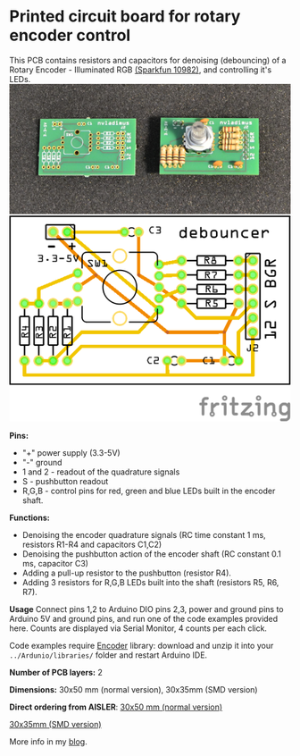 # Printed circuit board for rotary encoder control
This PCB contains resistors and capacitors for denoising (debouncing) of a Rotary Encoder - Illuminated RGB [(Sparkfun 10982)](https://www.sparkfun.com/products/10982), and controlling it's LEDs.
 ![pcb photo](/pcb/PCB-manufactured.png)
 ![pcb normal size](/pcb/RotaryEncoderRGB_Sparkfun_debouncing_board_pcb.png)

**Pins:**
* "+" power supply (3.3-5V)
* "-" ground
* 1 and 2 - readout of the quadrature signals 
* S - pushbutton readout
* R,G,B - control pins for red, green and blue LEDs built in the encoder shaft.

**Functions:**
* Denoising the encoder quadrature signals (RC time constant 1 ms, resistors R1-R4 and capacitors C1,C2)
* Denoising the pushbutton action of the encoder shaft (RC constant 0.1 ms, capacitor C3)
* Adding a pull-up resistor to the pushbutton (resistor R4).
* Adding 3 resistors for R,G,B LEDs built into the shaft (resistors R5, R6, R7).

**Usage**
Connect pins 1,2 to Arduino DIO pins 2,3, power and ground pins to Arduino 5V and ground pins, and run one of the code examples provided here. Counts are displayed via Serial Monitor, 4 counts per each click.

Code examples require [Encoder](https://github.com/PaulStoffregen/Encoder) library: download and unzip it into your `../Ardunio/libraries/` folder and restart Arduino IDE. 

**Number of PCB layers:** 2

**Dimensions:** 30x50 mm (normal version), 30x35mm (SMD version)

**Direct ordering from AISLER**: 
[30x50 mm (normal version)](https://aisler.net/nvladimus/myboard/debouncing-board-for-rotary-encoder-illuminated-rgb-sparkfun-10982-size-30x50-mm)

[30x35mm (SMD version)](https://aisler.net/nvladimus/myboard/debouncing-board-for-rotary-encoder-illuminated-rgb-sparkfun-10982-smd-style-size-30x35-mm)

More info in my [blog](https://high-na.blogspot.com/2017/12/rotaryEncoder.html).
